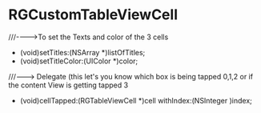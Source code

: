 RGCustomTableViewCell
=====================
///---->To set the Texts and color of the 3 cells
- (void)setTitles:(NSArray *)listOfTitles;
- (void)setTitleColor:(UIColor *)color;


///---> Delegate (this let's you know which box is being tapped 0,1,2 or if the 
content View is getting tapped 3 
- (void)cellTapped:(RGTableViewCell *)cell withIndex:(NSInteger )index;
